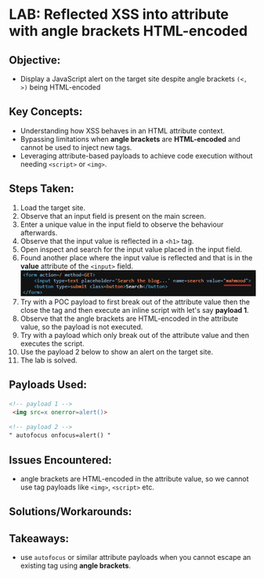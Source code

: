 # LAB: Reflected XSS into attribute with angle brackets HTML-encoded

## Objective:

- Display a JavaScript alert on the target site despite angle brackets `(<, >)` being HTML-encoded

## Key Concepts:

- Understanding how XSS behaves in an HTML attribute context.
- Bypassing limitations when **angle brackets** are **HTML-encoded** and cannot be used to inject new tags.
- Leveraging attribute-based payloads to achieve code execution without needing `<script>` or `<img>`.

## Steps Taken:

1. Load the target site.
2. Observe that an input field is present on the main screen.
3. Enter a unique value in the input field to observe the behaviour afterwards.
4. Observe that the input value is reflected in a `<h1>` tag.
5. Open inspect and search for the input value placed in the input field.
6. Found another place where the input value is reflected and that is in the **value** attribute of the `<input>` field.
![](./Images/input%20field%20where%20search%20value%20is%20reflected.png)
7. Try with a POC payload to first break out of the attribute value then the close the tag and then execute an inline script with let's say **payload 1**.
8. Observe that the angle brackets are HTML-encoded in the attribute value, so the payload is not executed.
9. Try with a payload which only break out of the attribute value and then executes the script.
10. Use the payload 2 below to show an alert on the target site.
11. The lab is solved.

## Payloads Used:
``` html
<!-- payload 1 -->
 <img src=x onerror=alert()>
```

``` html
<!-- payload 2 -->
" autofocus onfocus=alert() "

```
## Issues Encountered:

- angle brackets are HTML-encoded in the attribute value, so we cannot use tag payloads like `<img>`, `<script>` etc.

## Solutions/Workarounds:

## Takeaways:

- use `autofocus` or similar attribute payloads when you cannot escape an existing tag using **angle brackets**.